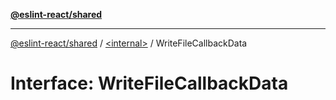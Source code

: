 [**@eslint-react/shared**](../../README.md)

***

[@eslint-react/shared](../../README.md) / [\<internal\>](../README.md) / WriteFileCallbackData

# Interface: WriteFileCallbackData
